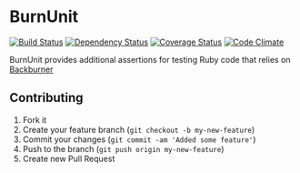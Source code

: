 # BurnUnit
[![Build Status](https://secure.travis-ci.org/freewrite/burn_unit.png)](http://travis-ci.org/freewrite/burn_unit)
[![Dependency Status](https://gemnasium.com/freewrite/burn_unit.png)](https://gemnasium.com/freewrite/burn_unit)
[![Coverage Status](https://coveralls.io/repos/freewrite/burn_unit/badge.png?branch=master)](https://coveralls.io/r/freewrite/burn_unit)
[![Code Climate](https://codeclimate.com/github/freewrite/burn_unit.png)](https://codeclimate.com/github/freewrite/burn_unit)

BurnUnit provides additional assertions for testing Ruby code that relies on [Backburner](https://github.com/nesquena/backburner)

## Contributing

1. Fork it
2. Create your feature branch (`git checkout -b my-new-feature`)
3. Commit your changes (`git commit -am 'Added some feature'`)
4. Push to the branch (`git push origin my-new-feature`)
5. Create new Pull Request
